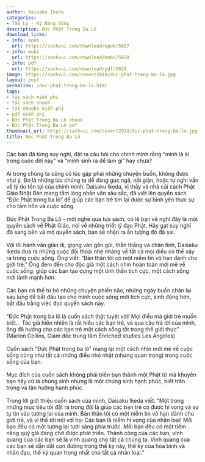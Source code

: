 ```yaml
---
author: Daisaku Ikeda
categories:
- Tâm Lý - Kỹ Năng Sống
description: Đức Phật Trong Ba Lô
download_links:
- info: epub
  url: https://sachvui.com/download/epub/5827
- info: mobi
  url: https://sachvui.com/download/mobi/5828
- info: pdf
  url: https://sachvui.com/download/pdf/5829
image: https://sachvui.com/cover/2018/duc-phat-trong-ba-lo.jpg
layout: post
permalink: /duc-phat-trong-ba-lo.html
tags:
- tải sách miễn phí
- tải sách nhanh
- tải ebooks miễn phí
- pdf miễn phí
- Đức Phật Trong Ba Lô ebook
- Đức Phật Trong Ba Lô pdf
thumbnail_url: https://sachvui.com/cover/2018/duc-phat-trong-ba-lo.jpg
title: Đức Phật Trong Ba Lô
---
```


 <div class="item-desc text-justify"> <p>Các bạn đã từng suy nghĩ, đặt ra câu hỏi cho chính mình rằng “mình là ai trong cuộc đời này” và “mình sinh ra để làm gì” hay chưa?<br><br>Ai trong chúng ta cũng có lúc gặp phải những chuyện buồn, không được như ý. Đó là những lúc chúng ta dễ dàng gục ngã, nổi giận, hoặc tự nghi vấn về lý do tồn tại của chính mình. Daisaku Ikeda, vị thầy và nhà cải cách Phật Giáo Nhật Bản mang tấm lòng nhân văn sâu sắc, đã viết lên quyển sách “Đức Phật trong ba lô” để giúp các bạn trẻ tìm lại được sự bình yên thực sự cho tầm hồn và cuộc sống.<br><br>Đức Phật Trong Ba Lô - mới nghe qua tựa sách, có lẽ bạn sẽ nghĩ đây là một quyển sách về Phật Giáo, nói về những triết lý đạo Phật. Hãy gạt suy nghĩ đó sang bên và mở quyển sách, bạn sẽ nhận ra ấn tượng đó đã sai.<br><br>Với lối hành văn giản dị, giọng văn gần gũi, thẳn thắng và chân tình, Daisaku Ikeda đưa ra những cuộc đối thoại nhẹ nhàng về tất cả mọi điều có thể xảy ra trong cuộc sống. Ông viết: “Bản thân tôi có một niềm tin vô hạn dành cho giới trẻ.” Ông đem đến cho độc giả một cách nhìn hoàn toàn mới mẻ về cuộc sống, giúp các bạn tạo dựng một tinh thần tích cực, một cách sống mới lành mạnh hơn.<br><br>Các bạn có thể từ bỏ những chuyện phiền não, những ngày buồn chán lại sau lưng để bắt đầu tạo cho mình cuộc sống mới tích cực, sinh động hơn, bắt đầu bằng việc đọc quyển sách này.<br><br>“Đức Phật trong ba lô là cuốn sách thật tuyệt vời! Mọi điều mà giới trẻ muốn biết… Tác giả hiển nhiên là rất hiểu các bạn trẻ, và qua câu trả lời của mình, ông đã hướng cho các bạn trẻ một cách sống tốt trong thế giới thực” (Marion Collins, Giám đốc trung tâm Enriched studies Los Angeles)<br><br>Cuốn sách "Đức Phật trong ba lô" mang lại một cách nhìn mới mẻ về cuộc sống cũng như tất cả những điều nhỏ nhặt (nhưng quan trọng) trong cuộc sống của bạn.<br><br>Mục đích của cuốn sách không phải biến bạn thành một Phật tử mà khuyên bạn hãy cứ là chúng sinh nhưng là một chúng sinh hạnh phúc, biết trân trọng và tận hưởng hạnh phúc.<br><br>Trong lời giới thiệu cuốn sách của mình, Daisaku Ikeda viết: “Một trong những mục tiêu tôi đặt ra trong đời là giúp các bạn trẻ có được hi vọng và sự tự tin vào tương lai của mình. Bản thân tôi có một niềm tin vô hạn dành cho giới trẻ, và vì thế tôi nói với họ: Các bạn là niềm hi vọng của nhân loại! Mỗi bạn đều có một tương lai tươi sáng phía trước. Mỗi bạn đều có một tiềm năng quý giá đang chờ được phát triển. Thành công của các bạn, vinh quang của các bạn sẽ là vinh quang cho tất cả chúng ta. Vinh quang của các bạn sẽ dẫn dắt con đường trong thế kỷ này, thế kỷ của hòa bình và nhân đạo, thế kỷ quan trọng nhất cho tất cả nhân loại.”</p> </div>
